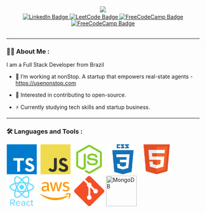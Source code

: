 <div id="header" align="center">
  <img src="https://media.giphy.com/media/qgQUggAC3Pfv687qPC/giphy.gif" width="200"/>
  <div id="badges">
  <a href="https://www.linkedin.com/in/sinuhe-shin">
    <img src="https://img.shields.io/badge/LinkedIn-blue?style=for-the-badge&logo=linkedin&logoColor=white" alt="LinkedIn Badge"/>
  </a>
  <a href="https://leetcode.com/sinuheshinbr/">
    <img src="https://img.shields.io/badge/LeetCode-000000?style=for-the-badge&logo=LeetCode&logoColor=#d16c06" alt="LeetCode Badge"/>
  </a>
  <a href="https://www.freecodecamp.org/sinuheshin">
    <img src="https://img.shields.io/badge/Freecodecamp-%23123.svg?&style=for-the-badge&logo=freecodecamp&logoColor=green" alt="FreeCodeCamp Badge"/>
  </a>
   <a href="mailto:sinuheshin@gmail.com">
    <img src="https://img.shields.io/badge/Gmail-D14836?style=for-the-badge&logo=gmail&logoColor=white" alt="FreeCodeCamp Badge"/>
  </a>
 
</div>
 <img src="https://komarev.com/ghpvc/?username=sinuheshinbr&style=flat-square&color=blue" alt=""/>
</div>

---

### :man_technologist: About Me :

I am a Full Stack Developer from Brazil

- :telescope: I’m working at nonStop. A startup that empowers real-state agents - https://usenonstop.com

- :seedling: Interested in contributing to open-source.

- :zap: Currently studying tech skills and startup business.

---

### :hammer_and_wrench: Languages and Tools :

<div>
    <img src="https://github.com/devicons/devicon/blob/master/icons/typescript/typescript-original.svg" title="Typescript" alt="Typescript" width="80" height="80"/>&nbsp;
    <img src="https://github.com/devicons/devicon/blob/master/icons/javascript/javascript-original.svg" title="JavaScript" alt="JavaScript" width="80" height="80"/>&nbsp;
    <img src="https://github.com/devicons/devicon/blob/master/icons/nodejs/nodejs-original.svg" title="NodeJS" alt="NodeJS" width="80" height="80"/>&nbsp;
   <img src="https://github.com/devicons/devicon/blob/master/icons/css3/css3-plain-wordmark.svg"  title="CSS3" alt="CSS" width="80" height="80"/>&nbsp;
  <img src="https://github.com/devicons/devicon/blob/master/icons/html5/html5-original.svg" title="HTML5" alt="HTML" width="80" height="80"/>&nbsp;
  <img src="https://github.com/devicons/devicon/blob/master/icons/react/react-original-wordmark.svg" title="React" alt="React" width="80" height="80"/>&nbsp;
  <img src="https://github.com/devicons/devicon/blob/master/icons/amazonwebservices/amazonwebservices-plain-wordmark.svg" title="AWS" alt="AWS" width="80" height="80"/>&nbsp;
  <img src="https://github.com/devicons/devicon/blob/master/icons/git/git-original.svg?" title="Git" **alt="Git" width="80" height="80"/>
   <img src="https://github.com/sinuheshinbr/devicon/blob/master/icons/mongodb/mongodb-plain-wordmark.svg" title="MongoDB" **alt="MongoDB" width="80" height="80"/>


</div>

<!---
sinuheshinbr/sinuheshinbr is a ✨ special ✨ repository because its `README.md` (this file) appears on your GitHub profile.
You can click the Preview link to take a look at your changes.
--->
